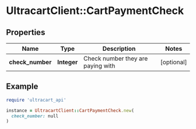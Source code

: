 # UltracartClient::CartPaymentCheck

## Properties

| Name | Type | Description | Notes |
| ---- | ---- | ----------- | ----- |
| **check_number** | **Integer** | Check number they are paying with | [optional] |

## Example

```ruby
require 'ultracart_api'

instance = UltracartClient::CartPaymentCheck.new(
  check_number: null
)
```

